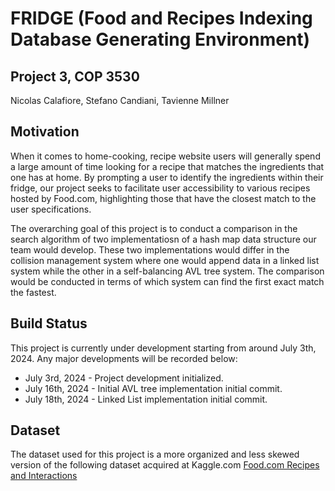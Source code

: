 # FRIDGE (Food and Recipes Indexing Database Generating Environment)
## Project 3, COP 3530
Nicolas Calafiore, Stefano Candiani, Tavienne Millner

## Motivation

  When it comes to home-cooking, recipe website users will generally spend a large amount of time looking for a recipe that matches the ingredients that one has at home. By prompting a user to identify the ingredients within their fridge, our project seeks to facilitate user accessibility to various recipes hosted by Food.com, highlighting those that have the closest match to the user specifications. 

  The overarching goal of this project is to conduct a comparison in the search algorithm of two implementatiosn of a hash map data structure our team would develop. These two implementations would differ in the collision management system where one would append data in a linked list system while the other in a self-balancing AVL tree system. The comparison would be conducted in terms of which system can find the first exact match the fastest.

## Build Status

This project is currently under development starting from around July 3th, 2024. Any major developments will be recorded below:
* July 3rd, 2024 - Project development initialized.
* July 16th, 2024 - Initial AVL tree implementation initial commit.
* July 18th, 2024 - Linked List implementation initial commit.

## Dataset

The dataset used for this project is a more organized and less skewed version of the following dataset acquired at Kaggle.com 
<a href="https://www.kaggle.com/datasets/shuyangli94/food-com-recipes-and-user-interactions?select=RAW_recipes.csv">Food.com Recipes and Interactions</a>
